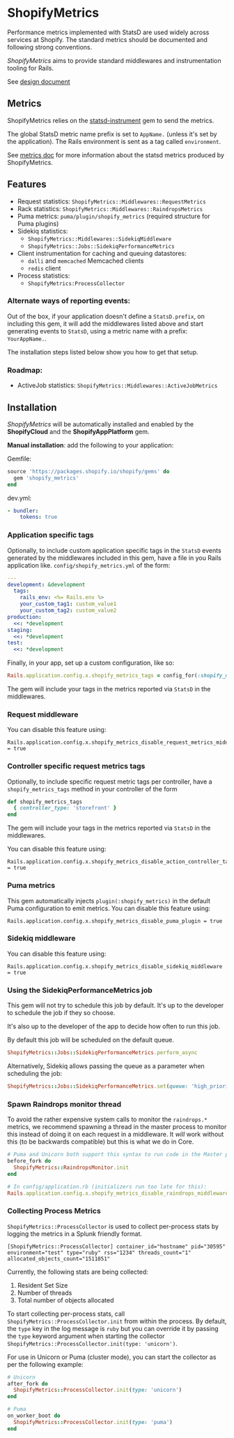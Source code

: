 # ShopifyMetrics

Performance metrics implemented with StatsD are used widely across services at
Shopify. The standard metrics should be documented and following strong conventions.

*ShopifyMetrics* aims to provide standard middlewares and instrumentation tooling for Rails.

See [design document](https://docs.google.com/document/d/1qGyNXaZTpP1T6-e5wUQ2cyXvsfKGZEo6pikipnNYa_4)

## Metrics

ShopifyMetrics relies on the [statsd-instrument](https://github.com/Shopify/statsd-instrument) gem to send the metrics.

The global StatsD metric name prefix is set to `AppName.` (unless it's set by the application). The Rails environment is
sent as a tag called `environment`.

See [metrics doc](METRICS.md) for more information about the statsd metrics produced by ShopifyMetrics.

## Features

- Request statistics: `ShopifyMetrics::Middlewares::RequestMetrics`
- Rack statistics: `ShopifyMetrics::Middlewares::RaindropsMetrics`
- Puma metrics: `puma/plugin/shopify_metrics` (required structure for Puma plugins)
- Sidekiq statistics:
  * `ShopifyMetrics::Middlewares::SidekiqMiddleware`
  * `ShopifyMetrics::Jobs::SidekiqPerformanceMetrics`
- Client instrumentation for caching and queuing datastores:
  * `dalli` and `memcached` Memcached clients
  * `redis` client
- Process statistics:
  * `ShopifyMetrics:ProcessCollector`

### Alternate ways of reporting events:
Out of the box, if your application doesn't define a `StatsD.prefix`, on including this gem, it will add the
middlewares listed above and start generating events to `StatsD`, using a metric name with a prefix: `YourAppName.`.

The installation steps listed below show you how to get that setup.

### Roadmap:

- ActiveJob statistics: `ShopifyMetrics::Middlewares::ActiveJobMetrics`

## Installation

*ShopifyMetrics* will be automatically installed and enabled by the
**ShopifyCloud** and the **ShopifyAppPlatform** gem.

**Manual installation**: add the following to your application:

Gemfile:
```ruby
source 'https://packages.shopify.io/shopify/gems' do
  gem 'shopify_metrics'
end
```

dev.yml:
```yml
- bundler:
    tokens: true
```

### Application specific tags
Optionally, to include custom application specific tags in the `StatsD` events generated by the middlewares included
in this gem, have a file in you Rails application like. `config/shopify_metrics.yml` of the form:
```yaml
---
development: &development
  tags:
    rails_env: <%= Rails.env %>
    your_custom_tag1: custom_value1
    your_custom_tag2: custom_value2
production:
  <<: *development
staging:
  <<: *development
test:
  <<: *development
```

Finally, in your app, set up a custom configuration, like so:
```ruby
Rails.application.config.x.shopify_metrics_tags = config_for(:shopify_metrics)["tags"]
```

The gem will include your tags in the metrics reported via `StatsD` in the middlewares.

### Request middleware

You can disable this feature using:

```
Rails.application.config.x.shopify_metrics_disable_request_metrics_middleware = true
```

### Controller specific request metrics tags
Optionally, to include specific request metric tags per controller, have a `shopify_metrics_tags` method in your controller of the form
```ruby
def shopify_metrics_tags
  { controller_type: 'storefront' }
end
```
The gem will include your tags in the metrics reported via `StatsD` in the middlewares.

You can disable this feature using:

```
Rails.application.config.x.shopify_metrics_disable_action_controller_tags = true
```

### Puma metrics

This gem automatically injects `plugin(:shopify_metrics)` in the default Puma configuration to emit metrics. You can disable this feature using:

```
Rails.application.config.x.shopify_metrics_disable_puma_plugin = true
```

### Sidekiq middleware

You can disable this feature using:

```
Rails.application.config.x.shopify_metrics_disable_sidekiq_middleware = true
```

### Using the SidekiqPerformanceMetrics job

This gem will not try to schedule this job by default. It's up to the developer to schedule the job if they so choose.

It's also up to the developer of the app to decide how often to run this job.

By default this job will be scheduled on the default queue.
```ruby
ShopifyMetrics::Jobs::SidekiqPerformanceMetrics.perform_async
```

Alternatively, Sidekiq allows passing the queue as a parameter when scheduling the job:
```ruby
ShopifyMetrics::Jobs::SidekiqPerformanceMetrics.set(queue: 'high_priority').perform_async
```

### Spawn Raindrops monitor thread

To avoid the rather expensive system calls to monitor the `raindrops.*` metrics,
we recommend spawning a thread in the master process to monitor this instead of
doing it on each request in a middleware. It _will_ work without this (to be
backwards compatible) but this is what we do in Core.

```ruby
# Puma and Unicorn both support this syntax to run code in the Master process.
before_fork do
  ShopifyMetrics::RaindropsMonitor.init
end

# In config/application.rb (initializers run too late for this):
Rails.application.config.x.shopify_metrics_disable_raindrops_middleware = true
```

### Collecting Process Metrics

`ShopifyMetrics::ProcessCollector` is used to collect per-process stats by logging
the metrics in a Splunk friendly format.

`[ShopifyMetrics::ProcessCollector] container_id="hostname" pid="30595" environment="test" type="ruby" rss="1234" threads_count="1" allocated_objects_count="1511051"`

Currently, the following stats are being collected:

1. Resident Set Size
1. Number of threads
1. Total number of objects allocated

To start collecting per-process stats, call `ShopifyMetrics::ProcessCollector.init`
from within the process. By default, the `type` key in the log message is `ruby`
but you can override it by passing the `type` keyword argument when
starting the collector `ShopifyMetrics::ProcessCollector.init(type: 'unicorn')`.

For use in Unicorn or Puma (cluster mode), you can start the collector as per the following
example:

```ruby
# Unicorn
after_fork do
  ShopifyMetrics::ProcessCollector.init(type: 'unicorn')
end

# Puma
on_worker_boot do
  ShopifyMetrics::ProcessCollector.init(type: 'puma')
end
```
